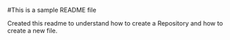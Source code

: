 #This is a sample README file

Created this readme to understand how to create a Repository and how to create a new file.
